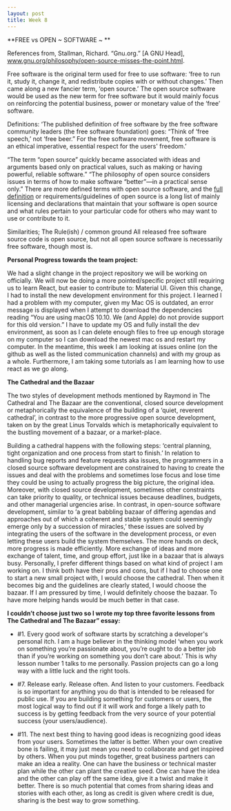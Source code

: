 ```yaml
---
layout: post
title: Week 8
---
```


**FREE vs OPEN ~ SOFTWARE ~ **

References from,
Stallman, Richard. “Gnu.org.” [A GNU Head], www.gnu.org/philosophy/open-source-misses-the-point.html.

Free software is the original term used for free to use software: ‘free to run it, study it, change it, and redistribute copies with or without changes.’ Then came along a new fancier term, ‘open source.’ The open source software would be used as the new term for free software but it would mainly focus on reinforcing the potential business, power or monetary value of the ‘free’ software.

Definitions:
‘The published definition of free software by the free software community leaders (the free software foundation) goes: “Think of ‘free speech,’ not ‘free beer.”
For the free software movement, free software is an ethical imperative, essential respect for the users' freedom.’

“The term “open source” quickly became associated with ideas and arguments based only on practical values, such as making or having powerful, reliable software.” “The philosophy of open source considers issues in terms of how to make software “better”—in a practical sense only.” There are more defined terms with open source software, and the [full definition](https://opensource.org/osd) or requirements/guidelines of open source is a long list of mainly licensing and declarations that maintain that your software is open source and what rules pertain to your particular code for others who may want to use or contribute to it.

Similarities; The Rule(ish) / common ground
All released free software source code is open source, but not all open source software is necessarily free software, though most is. 


**Personal Progress towards the team project:**

We had a slight change in the project repository we will be working on officially. We will now be doing a more pointed/specific project still requiring us to learn React, but easier to contribute to: Material UI. Given this change, I had to install the new development environment for this project. I learned I had a problem with my computer, given my Mac OS is outdated, an error message is displayed when I attempt to download the dependencies reading “You are using macOS 10.10. We (and Apple) do not provide support for this old version.” I have to update my OS and fully install the dev environment, as soon as I can delete enough files to free up enough storage on my computer so I can download the newest mac os and restart my computer. In the meantime, this week I am looking at issues online (on the github as well as the listed communication channels) and with my group as a whole. Furthermore, I am taking some tutorials as I am learning how to use react as we go along. 
 
**The Cathedral and the Bazaar**

The two styles of development methods mentioned by Raymond in The Cathedral and The Bazaar are the conventional, closed source development or metaphorically the equivalence of the building of a ‘quiet, reverent cathedral’, in contrast to the more progressive open source development, taken on by the great Linus Torvalds which is metaphorically equivalent to the bustling movement of a bazaar, or a market-place. 

Building a cathedral happens with the following steps: ‘central planning, tight organization and one process from start to finish.’ In relation to handling bug reports and feature requests aka issues, the programmers in a closed source software development are constrained to having to create the issues and deal with the problems and sometimes lose focus and lose time they could be using to actually progress the big picture, the original idea. Moreover, with closed source development, sometimes other constraints can take priority to quality, or technical issues because deadlines, budgets, and other managerial urgencies arise.
In contrast, in open-source software development, similar to ‘a great babbling bazaar of differing agendas and approaches out of which a coherent and stable system could seemingly emerge only by a succession of miracles,’ these issues are solved by integrating the users of the software in the development process, or even letting these users build the system themselves. The more hands on deck, more progress is made efficiently. More exchange of ideas and more exchange of talent, time, and group effort, just like in a bazaar that is always busy. 
Personally, I prefer different things based on what kind of project I am working on. I think both have their pros and cons, but if I had to choose one to start a new small project with, I would choose the cathedral. Then when it becomes big and the guidelines are clearly stated, I would choose the bazaar. If I am pressured by time, I would definitely choose the bazaar. To have more helping hands would be much better in that case.

**I couldn’t choose just two so I wrote my top three favorite lessons from The Cathedral and The Bazaar” essay:**

- #1. Every good work of software starts by scratching a developer's personal itch.
I am a huge believer in the thinking model ‘when you work on something you’re passionate about, you’re ought to do a better job than if you’re working on something you don’t care about.’ This is why lesson number 1 talks to me personally. Passion projects can go a long way with a little luck and the right tools.

- #7. Release early. Release often. And listen to your customers.
Feedback is so important for anything you do that is intended to be released for public use. If you are building something for customers or users, the most logical way to find out if it will work and forge a likely path to success is by getting feedback from the very source of your potential success (your users/audience). 

- #11. The next best thing to having good ideas is recognizing good ideas from your users. Sometimes the latter is better.
When your own creative bone is failing, it may just mean you need to collaborate and get inspired by others. When you put minds together, great business partners can make an idea a reality. One can have the business or technical master plan while the other can plant the creative seed. One can have the idea and the other can play off the same idea, give it a twist and make it better. There is so much potential that comes from sharing ideas and stories with each other, as long as credit is given where credit is due, sharing is the best way to grow something.
